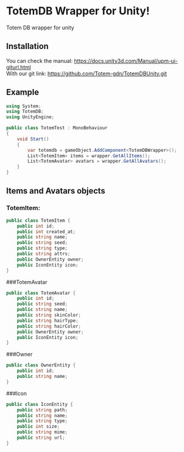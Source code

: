 # TotemDB Wrapper for Unity!
Totem DB wrapper for unity

## Installation

You can check the manual: https://docs.unity3d.com/Manual/upm-ui-giturl.html <br>
With our git link: https://github.com/Totem-gdn/TotemDBUnity.git


## Example

```csharp
using System;
using TotemDB;
using UnityEngine;

public class TotemTest : MonoBehaviour
{
    void Start()
    {
        var totemdb = gameObject.AddComponent<TotemDBWrapper>();
        List<TotemItem> items = wrapper.GetAllItems();
        List<TotemAvatar> avatars = wrapper.GetAllAvatars();
    }
}
```
## Items and Avatars objects

### TotemItem:
```csharp
public class TotemItem {
    public int id;
    public int created_at;
    public string name;
    public string seed;
    public string type;
    public string attrs;
    public OwnerEntity owner;
    public IconEntity icon;
}
```
###TotemAvatar
```csharp
public class TotemAvatar {
    public int id;
    public string seed;
    public string name;
    public string skinColor;
    public string hairType;
    public string hairColor;
    public OwnerEntity owner;
    public IconEntity icon;
}
```

###Owner
```csharp
public class OwnerEntity {
    public int id;
    public string name;
}
```
###Icon
```csharp
public class IconEntity {
    public string path;
    public string name;
    public string type;
    public int size;
    public string mime;
    public string url;
}
```